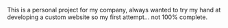 This is a personal project for my company, always wanted to try my hand at developing a custom website so my first attempt... not 100% complete.

